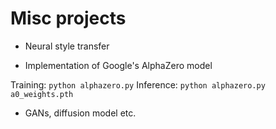 # Misc projects

* Neural style transfer

* Implementation of Google's AlphaZero model

Training: `python alphazero.py`
Inference: `python alphazero.py a0_weights.pth`

* GANs, diffusion model etc.

